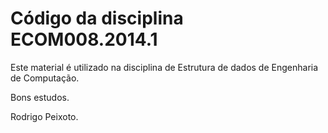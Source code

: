 Código da disciplina ECOM008.2014.1
==============
Este material é utilizado na disciplina de Estrutura de dados de Engenharia de Computação.

Bons estudos.

Rodrigo Peixoto.
